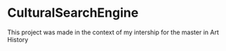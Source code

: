 # CulturalSearchEngine
This project was made in the context of my intership for the master in Art History

